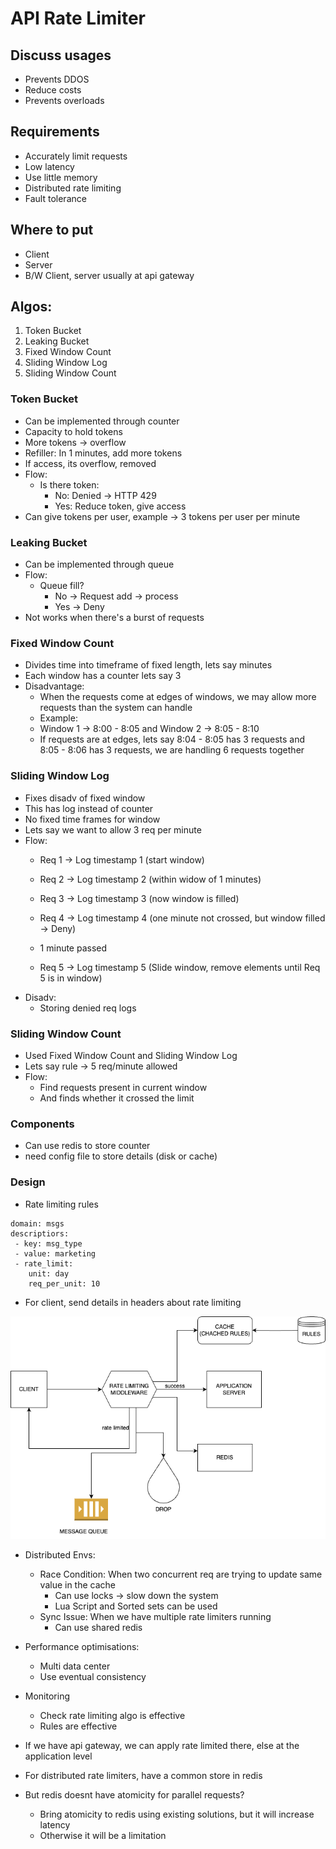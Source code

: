 # API Rate Limiter

## Discuss usages
- Prevents DDOS
- Reduce costs
- Prevents overloads


## Requirements
- Accurately limit requests
- Low latency
- Use little memory
- Distributed rate limiting
- Fault tolerance

## Where to put
- Client
- Server
- B/W Client, server usually at api gateway

## Algos:
1. Token Bucket
2. Leaking Bucket
3. Fixed Window Count
4. Sliding Window Log
5. Sliding Window Count


### Token Bucket
- Can be implemented through counter
- Capacity to hold tokens
- More tokens -> overflow
- Refiller: In 1 minutes, add more tokens
- If access, its overflow, removed
- Flow:
    - Is there token:
        - No: Denied -> HTTP 429
        - Yes: Reduce token, give access
- Can give tokens per user, example -> 3 tokens per user per minute



### Leaking Bucket
- Can be implemented through queue
- Flow:
    - Queue fill?
        - No -> Request add -> process
        - Yes -> Deny
- Not works when there's a burst of requests


### Fixed Window Count
- Divides time into timeframe of fixed length, lets say minutes
- Each window has a counter lets say 3
- Disadvantage:
    - When the requests come at edges of windows, we may allow more requests than the system can handle
    - Example:
    - Window 1 -> 8:00 - 8:05 and Window 2 -> 8:05 - 8:10
    - If requests are at edges, lets say 8:04 - 8:05 has 3 requests and 8:05 - 8:06 has 3 requests, we are handling 6 requests together


### Sliding Window Log
- Fixes disadv of fixed window
- This has log instead of counter
- No fixed time frames for window
- Lets say we want to allow 3 req per minute
- Flow:
    - Req 1 -> Log timestamp 1 (start window)
    - Req 2 -> Log timestamp 2 (within widow of 1 minutes)
    - Req 3 -> Log timestamp 3 (now window is filled)
    - Req 4 -> Log timestamp 4 (one minute not crossed, but window filled -> Deny)
    
    - 1 minute passed

    - Req 5 -> Log timestamp 5 (Slide window, remove elements until Req 5 is in window)
- Disadv:
    - Storing denied req logs


### Sliding Window Count
- Used Fixed Window Count and Sliding Window Log
- Lets say rule -> 5 req/minute allowed
- Flow:
    - Find requests present in current window
    - And finds whether it crossed the limit


### Components

- Can use redis to store counter
- need config file to store details (disk or cache)


### Design

- Rate limiting rules

```
domain: msgs
descriptiors:
 - key: msg_type
 - value: marketing
 - rate_limit:
    unit: day
    req_per_unit: 10

```

- For client, send details in headers about rate limiting

<img src="./Resources/9-1.png">



- Distributed Envs:
    - Race Condition: When two concurrent req are trying to update same value in the cache
        - Can use locks -> slow down the system
        - Lua Script and Sorted sets can be used
    - Sync Issue: When we have multiple rate limiters running
        - Can use shared redis        


- Performance optimisations:
    - Multi data center
    - Use eventual consistency

- Monitoring
    - Check rate limiting algo is effective
    - Rules are effective


- If we have api gateway, we can apply rate limited there, else at the application level
- For distributed rate limiters, have a common store in redis
- But redis doesnt have atomicity for parallel requests?
    - Bring atomicity to redis using existing solutions, but it will increase latency
    - Otherwise it will be a limitation
